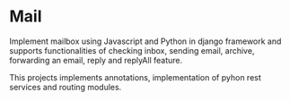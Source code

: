 # Mail
Implement mailbox using Javascript and Python in django framework and supports functionalities of checking inbox, sending email,
archive, forwarding an email, reply and replyAll feature.

This projects implements annotations, implementation of pyhon rest services and routing modules.
